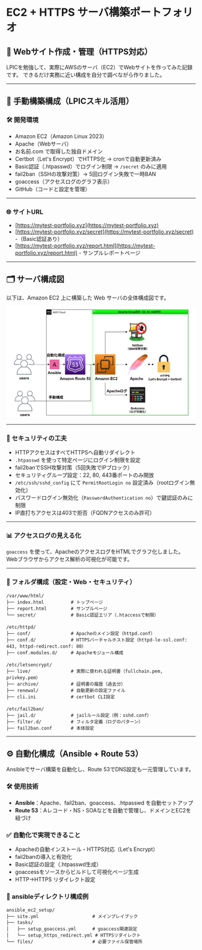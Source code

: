 # EC2 + HTTPS サーバ構築ポートフォリオ

## 🔧 Webサイト作成・管理（HTTPS対応）

LPICを勉強して、実際にAWSのサーバ（EC2）でWebサイトを作ってみた記録です。
できるだけ実務に近い構成を自分で調べながら作りました。

---

## 🔹 手動構築構成（LPICスキル活用）

### 🛠 開発環境

* Amazon EC2（Amazon Linux 2023）
* Apache（Webサーバ）
* お名前.com で取得した独自ドメイン
* Certbot（Let's Encrypt）でHTTPS化 → cronで自動更新済み
* Basic認証（.htpasswd）でログイン制限 → `/secret` のみに適用
* fail2ban（SSHの攻撃対策）→ 5回ログイン失敗で一時BAN
* goaccess（アクセスログのグラフ表示）
* GitHub（コードと設定を管理）

---

### 🌐 サイトURL

* [https://mytest-portfolio.xyz](https://mytest-portfolio.xyz)
* [https://mytest-portfolio.xyz/secret](https://mytest-portfolio.xyz/secret) -（Basic認証あり）
* [https://mytest-portfolio.xyz/report.html](https://mytest-portfolio.xyz/report.html) - サンプルレポートページ
  
---

## 🗂 サーバ構成図

以下は、Amazon EC2 上に構築した Web サーバの全体構成図です。

![EC2構成図](./images/ec2-architecture.png)

---

### 🔐 セキュリティの工夫

* HTTPアクセスはすべてHTTPSへ自動リダイレクト
* `.htpasswd` を使って特定ページにログイン制限を設定
* fail2banでSSH攻撃対策（5回失敗でIPブロック）
* セキュリティグループ設定：22, 80, 443番ポートのみ開放
* `/etc/ssh/sshd_config` にて `PermitRootLogin no` 設定済み（rootログイン無効化）
* パスワードログイン無効化（`PasswordAuthentication no`）で鍵認証のみに制限
* IP直打ちアクセスは403で拒否（FQDNアクセスのみ許可）

---

### 📊 アクセスログの見える化

`goaccess` を使って、ApacheのアクセスログをHTMLでグラフ化しました。
Webブラウザからアクセス解析の可視化が可能です。

---

### 📁 フォルダ構成（設定・Web・セキュリティ）

```plaintext
/var/www/html/
├── index.html          # トップページ
├── report.html         # サンプルページ
└── secret/             # Basic認証エリア（.htaccessで制限）

/etc/httpd/
├── conf/               # Apacheのメイン設定（httpd.conf）
├── conf.d/             # HTTPSバーチャルホスト設定（httpd-le-ssl.conf: 443, httpd-redirect.conf: 80）
├── conf.modules.d/     # Apacheモジュール構成

/etc/letsencrypt/
├── live/               # 実際に使われる証明書（fullchain.pem, privkey.pem）
├── archive/            # 証明書の履歴（過去分）
├── renewal/            # 自動更新の設定ファイル
├── cli.ini             # certbot CLI設定

/etc/fail2ban/
├── jail.d/             # jailルール設定（例：sshd.conf）
├── filter.d/           # フィルタ定義（ログのパターン）
├── fail2ban.conf       # 本体設定
```

---

## ⚙️ 自動化構成（Ansible + Route 53）

Ansibleでサーバ構築を自動化し、Route 53でDNS設定も一元管理しています。

### 🛠 使用技術

* **Ansible**：Apache、fail2ban、goaccess、.htpasswd を自動セットアップ
* **Route 53**：Aレコード・NS・SOAなどを自動で管理し、ドメインとEC2を紐づけ

### ✅ 自動化で実現できること

* Apacheの自動インストール・HTTPS対応（Let's Encrypt）
* fail2banの導入と有効化
* Basic認証の設定（.htpasswd生成）
* goaccessをソースからビルドして可視化ページ生成
* HTTP→HTTPS リダイレクト設定

### 📁 ansibleディレクトリ構成例

```plaintext
ansible_ec2_setup/
├── site.yml                    # メインプレイブック
├── tasks/
│   ├── setup_goaccess.yml      # goaccess関連設定
│   └── setup_https_redirect.yml # HTTPSリダイレクト
└── files/                      # 必要ファイル保管場所
```

